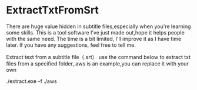 # ExtractTxtFromSrt
There are huge value hidden in subtitle files,especially when you're learning some skills.
This is a tool software I've just made out,hope it helps people with the same need.
The time is a bit limited, I'll improve it as I have time later.
If you have any suggestions, feel free to tell me.

Extract text from a subtitle file（.srt）
use the command below to extract txt files from a specified folder,.aws is an example,you can replace it with your own

./extract.exe -f ./aws
